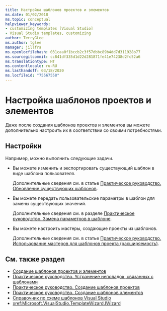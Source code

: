 ```yaml
---
title: Настройка шаблонов проектов и элементов
ms.date: 01/02/2018
ms.topic: conceptual
helpviewer_keywords:
- customizing templates [Visual Studio]
- Visual Studio templates, customizing
author: TerryGLee
ms.author: tglee
manager: jillfra
ms.openlocfilehash: 031caa0f1bccb2c3f57dbbc89b4dd7d311928b77
ms.sourcegitcommit: cc841df335d1d22d281871fe41e74238d2fc52a6
ms.translationtype: HT
ms.contentlocale: ru-RU
ms.lasthandoff: 03/18/2020
ms.locfileid: "75567558"
---
```

# <a name="customize-project-and-item-templates"></a>Настройка шаблонов проектов и элементов

Даже после создания шаблонов проектов и элементов вы можете дополнительно настроить их в соответствии со своими потребностями.

## <a name="customizations"></a>Настройки

Например, можно выполнить следующие задачи.

- Вы можете изменить и экспортировать существующий шаблон в виде шаблона пользователя.

   Дополнительные сведения см. в статье [Практическое руководство. Обновление существующих шаблонов](../ide/how-to-update-existing-templates.md).

- Вы можете передать пользовательские параметры в шаблон для замены существующих значений.

   Дополнительные сведения см. в разделе [Практическое руководство. Замена параметров в шаблоне](../ide/how-to-substitute-parameters-in-a-template.md).

- Вы можете настроить мастеры, создающие проекты из шаблонов.

   Дополнительные сведения см. в статье [Практическое руководство. Использование мастеров для шаблонов проекта (расширяемость)](../extensibility/how-to-use-wizards-with-project-templates.md).

## <a name="see-also"></a>См. также раздел

- [Создание шаблонов проектов и элементов](../ide/creating-project-and-item-templates.md)
- [Практическое руководство. Устранение неполадок, связанных с шаблонами](../ide/how-to-troubleshoot-templates.md)
- [Практическое руководство. Создание шаблонов проектов](../ide/how-to-create-project-templates.md)
- [Практическое руководство. Создание шаблонов элементов](../ide/how-to-create-item-templates.md)
- [Справочник по схеме шаблонов Visual Studio](../extensibility/visual-studio-template-schema-reference.md)
- <xref:Microsoft.VisualStudio.TemplateWizard.IWizard>
